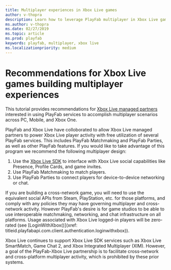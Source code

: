 ```yaml
---
title: Multiplayer experiences in Xbox Live games
author: v-thopra
description: Learn how to leverage PlayFab multiplayer in Xbox Live games.
ms.author: v-thopra
ms.date: 02/27/2019
ms.topic: article
ms.prod: playfab
keywords: playfab, multiplayer, xbox live
ms.localizationpriority: medium
---
```


# Recommendations for Xbox Live games building multiplayer experiences 

This tutorial provides recommendations for [Xbox Live managed partners](https://docs.microsoft.com/en-us/windows/uwp/xbox-live/get-started-with-partner/get-started-with-xbox-live-partner) interested in using PlayFab services to accomplish multiplayer scenarios across PC, Mobile, and Xbox One.

PlayFab and Xbox Live have colloborated to allow Xbox Live managed partners to power Xbox Live player activity with free utilization of several PlayFab services. This includes PlayFab Matchmaking and PlayFab Parties, as well as other PlayFab features<!-- (TBD link)-->. If you would like to take advantage of this program we recommend the following multiplayer design:

1. Use the [Xbox Live SDK](https://docs.microsoft.com/en-us/windows/uwp/xbox-live/developer-program-overview) to interface with Xbox Live social capabilities like Presence, Profile Cards, and game invites. 
2. Use PlayFab Matchmaking to match players.
3. Use PlayFab Parties to connect players for device-to-device networking or chat.

If you are building a cross-network game, you will need to use the equivalent social APIs from Steam, PlayStation, etc. for those platforms, and comply with any policies they may have governing multiplayer and cross-network activity. However PlayFab's desire is for game studios to be able to use interoperable matchmaking, networking, and chat infrastructure on all platforms. Usage associated with Xbox Live logged-in players will be zero-rated (see [LoginWithXbox()](xref:
titleid.playfabapi.com.client.authentication.loginwithxbox)).

Xbox Live continues to support Xbox Live SDK services such as Xbox Live SmartMatch, Game Chat 2, and Xbox Integrated Multiplayer (XIM). However, a goal of the PlayFab-Xbox Live partnership is to facilitate cross-network and cross-platform multiplayer activity, which is prohibited by these prior systems. 
